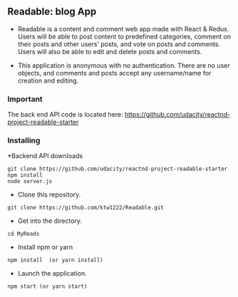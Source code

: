## Readable: blog App
* Readable is a content and comment web app made with React & Redux. Users will be able to post content to predefined categories, comment on their posts and other users' posts, and vote on posts and comments. Users will also be able to edit and delete posts and comments.

* This application is anonymous with no authentication. There are no user objects, and comments and posts accept any username/name for creation and editing.

### Important
The back end API code is located here: https://github.com/udacity/reactnd-project-readable-starter

### Installing
*Backend API downloads
```
git clone https://github.com/udacity/reactnd-project-readable-starter
npm install
node server.js
```
* Clone this repository.
```
git clone https://github.com/ktw1222/Readable.git
```
* Get into the directory.
```
cd MyReads
```
* Install npm or yarn
```
npm install  (or yarn install)
```
* Launch the application.
```
npm start (or yarn start)
```
